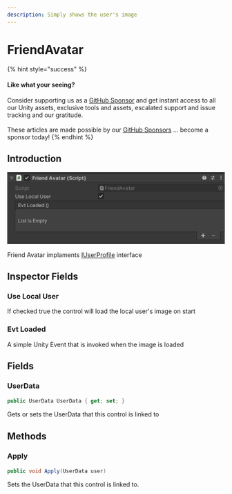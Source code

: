 ```yaml
---
description: Simply shows the user's image
---
```


# FriendAvatar

{% hint style="success" %}
#### Like what your seeing?

Consider supporting us as a [GitHub Sponsor](../../../../../company/become-a-sponsor.md) and get instant access to all our Unity assets, exclusive tools and assets, escalated support and issue tracking and our gratitude.\
\
These articles are made possible by our [GitHub Sponsors](https://github.com/sponsors/heathen-engineering) ... become a sponsor today!
{% endhint %}

## Introduction

![](<../../../../../.gitbook/assets/image (188).png>)



Friend Avatar implaments [IUserProfile](../interfaces/iuserprofile.md) interface

## Inspector Fields

### Use Local User

If checked true the control will load the local user's image on start

### Evt Loaded

A simple Unity Event that is invoked when the image is loaded

## Fields

### UserData

```csharp
public UserData UserData { get; set; }
```

Gets or sets the UserData that this control is linked to

## Methods

### Apply

```csharp
public void Apply(UserData user)
```

Sets the UserData that this control is linked to.
